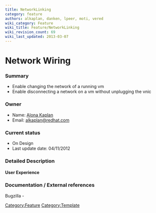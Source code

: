 ```yaml
---
title: NetworkLinking
category: feature
authors: alkaplan, danken, lpeer, moti, vered
wiki_category: Feature
wiki_title: Feature/NetworkLinking
wiki_revision_count: 69
wiki_last_updated: 2013-03-07
---
```


# Network Wiring

### Summary

*   Enable changing the network of a running vm
*   Enable disconnecting a network on a vm without unplugging the vnic

### Owner

*   Name: [ Alona Kaplan](User:alkaplan)
*   Email: <alkaplan@redhat.com>

### Current status

*   On Design
*   Last update date: 04/11/2012

### Detailed Description

#### User Experience

### Documentation / External references

Bugzilla -

<Category:Feature> <Category:Template>
